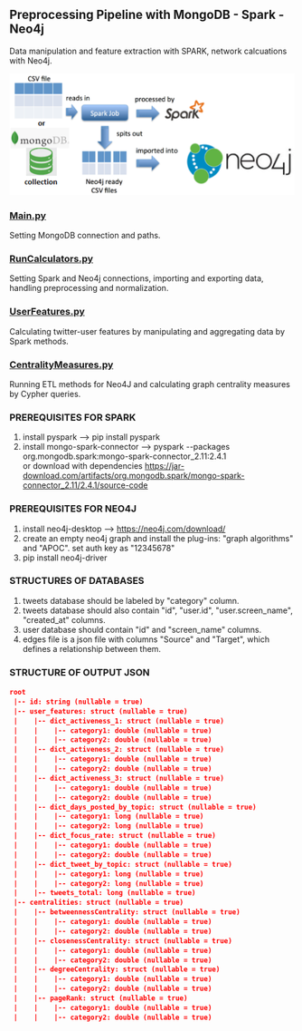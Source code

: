 ## Preprocessing Pipeline with MongoDB - Spark - Neo4j

Data manipulation and feature extraction with SPARK, network calcuations with Neo4j.

![Spark-Neo4j Pipeline](https://github.com/mustafahakkoz/Preprocessing_w_SPARK/blob/master/img/spark-neo4j.png)


### [Main.py](https://github.com/mustafahakkoz/Preprocessing_w_SPARK/blob/master/Main.py)  
Setting MongoDB connection and paths.

### [RunCalculators.py](https://github.com/mustafahakkoz/Preprocessing_w_SPARK/blob/master/RunCalculators.py)  
Setting Spark and Neo4j connections, importing and exporting data, handling preprocessing and normalization.

### [UserFeatures.py](https://github.com/mustafahakkoz/Preprocessing_w_SPARK/blob/master/UserFeatures.py)  
Calculating twitter-user features by manipulating and aggregating data by Spark methods.

### [CentralityMeasures.py](https://github.com/mustafahakkoz/Preprocessing_w_SPARK/blob/master/CentralityMeasures.py)  
Running ETL methods for Neo4J and calculating graph centrality measures by Cypher queries.

### PREREQUISITES FOR SPARK  
1. install pyspark --> pip install pyspark  
2. install mongo-spark-connector --> pyspark --packages org.mongodb.spark:mongo-spark-connector_2.11:2.4.1  
or download with dependencies https://jar-download.com/artifacts/org.mongodb.spark/mongo-spark-connector_2.11/2.4.1/source-code  

### PREREQUISITES FOR NEO4J  
1. install neo4j-desktop --> https://neo4j.com/download/  
2. create an empty neo4j graph and install the plug-ins: "graph algorithms" and "APOC". set auth key as "12345678"  
3. pip install neo4j-driver

### STRUCTURES OF DATABASES  
1. tweets database should be labeled by "category" column.  
2. tweets database should also contain "id", "user.id", "user.screen_name", "created_at" columns.  
3. user database should contain "id" and "screen_name" columns.  
4. edges file is a json file with columns "Source" and "Target", which defines a relationship between them.

### STRUCTURE OF OUTPUT JSON  
```json
root  
 |-- id: string (nullable = true)  
 |-- user_features: struct (nullable = true)  
 |    |-- dict_activeness_1: struct (nullable = true)  
 |    |    |-- category1: double (nullable = true)  
 |    |    |-- category2: double (nullable = true)  
 |    |-- dict_activeness_2: struct (nullable = true)  
 |    |    |-- category1: double (nullable = true)  
 |    |    |-- category2: double (nullable = true)  
 |    |-- dict_activeness_3: struct (nullable = true)  
 |    |    |-- category1: double (nullable = true)  
 |    |    |-- category2: double (nullable = true)  
 |    |-- dict_days_posted_by_topic: struct (nullable = true)  
 |    |    |-- category1: long (nullable = true)  
 |    |    |-- category2: long (nullable = true)  
 |    |-- dict_focus_rate: struct (nullable = true)  
 |    |    |-- category1: double (nullable = true)  
 |    |    |-- category2: double (nullable = true)  
 |    |-- dict_tweet_by_topic: struct (nullable = true)  
 |    |    |-- category1: long (nullable = true)  
 |    |    |-- category2: long (nullable = true)  
 |    |-- tweets_total: long (nullable = true)  
 |-- centralities: struct (nullable = true)  
 |    |-- betweennessCentrality: struct (nullable = true)  
 |    |    |-- category1: double (nullable = true)  
 |    |    |-- category2: double (nullable = true)  
 |    |-- closenessCentrality: struct (nullable = true)  
 |    |    |-- category1: double (nullable = true)  
 |    |    |-- category2: double (nullable = true)  
 |    |-- degreeCentrality: struct (nullable = true)  
 |    |    |-- category1: double (nullable = true)  
 |    |    |-- category2: double (nullable = true)  
 |    |-- pageRank: struct (nullable = true)  
 |    |    |-- category1: double (nullable = true)  
 |    |    |-- category2: double (nullable = true)  
```

